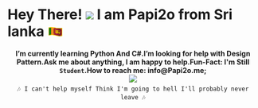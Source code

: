 # Hey There! <img src="https://raw.githubusercontent.com/MartinHeinz/MartinHeinz/master/wave.gif" width="30px"> I am Papi2o from Sri lanka <img src="https://raw.githubusercontent.com/Papi2o/papi2o/main/flag-country.gif" width="30px">

<p align="center">
  <b>I’m currently learning Python And C#.I’m looking for help with Design Pattern.Ask me about anything, I am happy to help.Fun-Fact: I'm Still <code>Student</code>.How to reach me: info@Papi2o.me;</b></br>
  <a href="https://t.me/papi2o"><img width="350px" src="https://user-images.githubusercontent.com/77770753/117139498-f081c400-adc9-11eb-9aaf-f895a54ecc67.gif"></a>
  </br><code>🎶 I can't help myself Think I'm going to hell I'll probably never leave 🎶</code>
</p>
